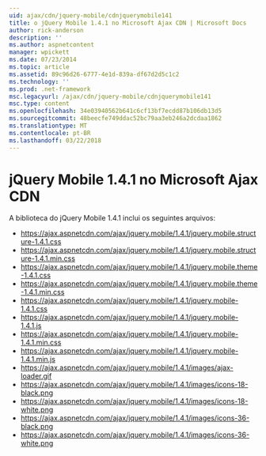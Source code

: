 ```yaml
---
uid: ajax/cdn/jquery-mobile/cdnjquerymobile141
title: o jQuery Mobile 1.4.1 no Microsoft Ajax CDN | Microsoft Docs
author: rick-anderson
description: ''
ms.author: aspnetcontent
manager: wpickett
ms.date: 07/23/2014
ms.topic: article
ms.assetid: 89c96d26-6777-4e1d-839a-df67d2d5c1c2
ms.technology: ''
ms.prod: .net-framework
msc.legacyurl: /ajax/cdn/jquery-mobile/cdnjquerymobile141
msc.type: content
ms.openlocfilehash: 34e03940562b641c6cf13bf7ecdd87b106db13d5
ms.sourcegitcommit: 48beecfe749ddac52bc79aa3eb246a2dcdaa1862
ms.translationtype: MT
ms.contentlocale: pt-BR
ms.lasthandoff: 03/22/2018
---
```

<a name="jquery-mobile-141-on-the-microsoft-ajax-cdn"></a>jQuery Mobile 1.4.1 no Microsoft Ajax CDN
====================
A biblioteca do jQuery Mobile 1.4.1 inclui os seguintes arquivos:

- https://ajax.aspnetcdn.com/ajax/jquery.mobile/1.4.1/jquery.mobile.structure-1.4.1.css
- https://ajax.aspnetcdn.com/ajax/jquery.mobile/1.4.1/jquery.mobile.structure-1.4.1.min.css
- https://ajax.aspnetcdn.com/ajax/jquery.mobile/1.4.1/jquery.mobile.theme-1.4.1.css
- https://ajax.aspnetcdn.com/ajax/jquery.mobile/1.4.1/jquery.mobile.theme-1.4.1.min.css
- https://ajax.aspnetcdn.com/ajax/jquery.mobile/1.4.1/jquery.mobile-1.4.1.css
- https://ajax.aspnetcdn.com/ajax/jquery.mobile/1.4.1/jquery.mobile-1.4.1.js
- https://ajax.aspnetcdn.com/ajax/jquery.mobile/1.4.1/jquery.mobile-1.4.1.min.css
- https://ajax.aspnetcdn.com/ajax/jquery.mobile/1.4.1/jquery.mobile-1.4.1.min.js
- https://ajax.aspnetcdn.com/ajax/jquery.mobile/1.4.1/images/ajax-loader.gif
- https://ajax.aspnetcdn.com/ajax/jquery.mobile/1.4.1/images/icons-18-black.png
- https://ajax.aspnetcdn.com/ajax/jquery.mobile/1.4.1/images/icons-18-white.png
- https://ajax.aspnetcdn.com/ajax/jquery.mobile/1.4.1/images/icons-36-black.png
- https://ajax.aspnetcdn.com/ajax/jquery.mobile/1.4.1/images/icons-36-white.png
